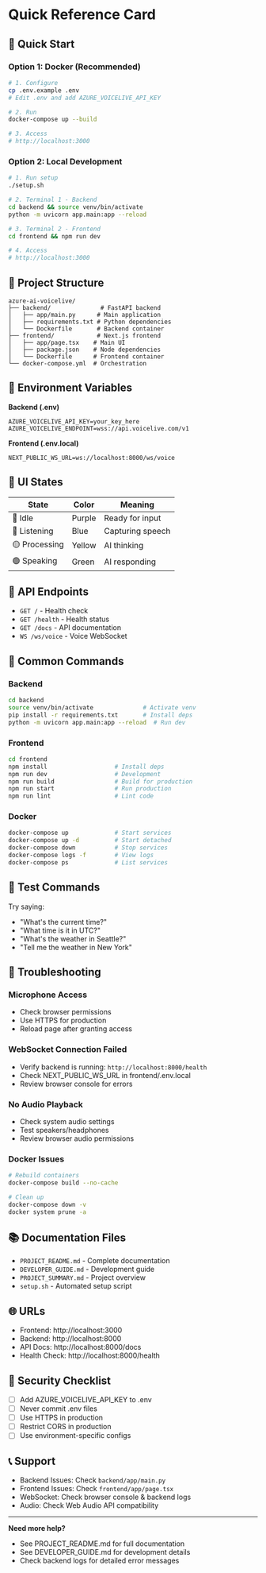 # Quick Reference Card

## 🚀 Quick Start

### Option 1: Docker (Recommended)
```bash
# 1. Configure
cp .env.example .env
# Edit .env and add AZURE_VOICELIVE_API_KEY

# 2. Run
docker-compose up --build

# 3. Access
# http://localhost:3000
```

### Option 2: Local Development
```bash
# 1. Run setup
./setup.sh

# 2. Terminal 1 - Backend
cd backend && source venv/bin/activate
python -m uvicorn app.main:app --reload

# 3. Terminal 2 - Frontend
cd frontend && npm run dev

# 4. Access
# http://localhost:3000
```

## 📁 Project Structure

```
azure-ai-voicelive/
├── backend/              # FastAPI backend
│   ├── app/main.py      # Main application
│   ├── requirements.txt # Python dependencies
│   └── Dockerfile       # Backend container
├── frontend/            # Next.js frontend
│   ├── app/page.tsx    # Main UI
│   ├── package.json    # Node dependencies
│   └── Dockerfile      # Frontend container
└── docker-compose.yml  # Orchestration
```

## 🔑 Environment Variables

**Backend (.env)**
```env
AZURE_VOICELIVE_API_KEY=your_key_here
AZURE_VOICELIVE_ENDPOINT=wss://api.voicelive.com/v1
```

**Frontend (.env.local)**
```env
NEXT_PUBLIC_WS_URL=ws://localhost:8000/ws/voice
```

## 🎨 UI States

| State | Color | Meaning |
|-------|-------|---------|
| 💜 Idle | Purple | Ready for input |
| 🔵 Listening | Blue | Capturing speech |
| 🟡 Processing | Yellow | AI thinking |
| 🟢 Speaking | Green | AI responding |

## 📡 API Endpoints

- `GET /` - Health check
- `GET /health` - Health status
- `GET /docs` - API documentation
- `WS /ws/voice` - Voice WebSocket

## 🔧 Common Commands

### Backend
```bash
cd backend
source venv/bin/activate              # Activate venv
pip install -r requirements.txt       # Install deps
python -m uvicorn app.main:app --reload  # Run dev
```

### Frontend
```bash
cd frontend
npm install                   # Install deps
npm run dev                   # Development
npm run build                 # Build for production
npm run start                 # Run production
npm run lint                  # Lint code
```

### Docker
```bash
docker-compose up             # Start services
docker-compose up -d          # Start detached
docker-compose down           # Stop services
docker-compose logs -f        # View logs
docker-compose ps             # List services
```

## 🎯 Test Commands

Try saying:
- "What's the current time?"
- "What time is it in UTC?"
- "What's the weather in Seattle?"
- "Tell me the weather in New York"

## 🐛 Troubleshooting

### Microphone Access
- Check browser permissions
- Use HTTPS for production
- Reload page after granting access

### WebSocket Connection Failed
- Verify backend is running: `http://localhost:8000/health`
- Check NEXT_PUBLIC_WS_URL in frontend/.env.local
- Review browser console for errors

### No Audio Playback
- Check system audio settings
- Test speakers/headphones
- Review browser audio permissions

### Docker Issues
```bash
# Rebuild containers
docker-compose build --no-cache

# Clean up
docker-compose down -v
docker system prune -a
```

## 📚 Documentation Files

- `PROJECT_README.md` - Complete documentation
- `DEVELOPER_GUIDE.md` - Development guide
- `PROJECT_SUMMARY.md` - Project overview
- `setup.sh` - Automated setup script

## 🌐 URLs

- Frontend: http://localhost:3000
- Backend: http://localhost:8000
- API Docs: http://localhost:8000/docs
- Health Check: http://localhost:8000/health

## 🔐 Security Checklist

- [ ] Add AZURE_VOICELIVE_API_KEY to .env
- [ ] Never commit .env files
- [ ] Use HTTPS in production
- [ ] Restrict CORS in production
- [ ] Use environment-specific configs

## 📞 Support

- Backend Issues: Check `backend/app/main.py`
- Frontend Issues: Check `frontend/app/page.tsx`
- WebSocket: Check browser console & backend logs
- Audio: Check Web Audio API compatibility

---

**Need more help?**
- See PROJECT_README.md for full documentation
- See DEVELOPER_GUIDE.md for development details
- Check backend logs for detailed error messages
